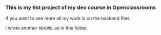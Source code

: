 ### This is my 6st project of my dev course in Openclassrooms
If you want to see more all my work is on the backend files.

I wrote another ```README.md``` in this folder.
